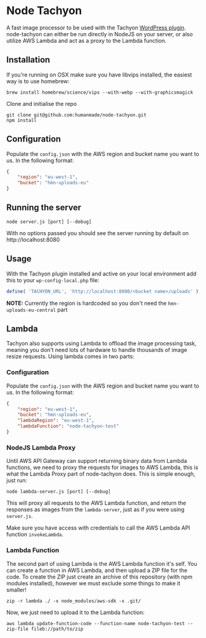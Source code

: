 Node Tachyon
============

A fast image processor to be used with the Tachyon [WordPress plugin](https://github.com/humanmade/tachyon-plugin). node-tachyon can either be run directly in NodeJS on your server, or also utilize AWS Lambda and act as a proxy to the Lambda function.


## Installation

If you're running on OSX make sure you have libvips installed, the easiest way is to use homebrew:

```
brew install homebrew/science/vips --with-webp --with-graphicsmagick
```

Clone and initialise the repo

```
git clone git@github.com:humanmade/node-tachyon.git
npm install
```

## Configuration

Populate the `config.json` with the AWS region and bucket name you want to us. In the following format:

```JSON
{
	"region": "eu-west-1",
	"bucket": "hmn-uploads-eu"
}
```

## Running the server

```
node server.js [port] [--debug]
```

With no options passed you should see the server running by default on http://localhost:8080

## Usage

With the Tachyon plugin installed and active on your local environment add this to your `wp-config-local.php` file:

```php
define( 'TACHYON_URL', 'http://localhost:8080/<bucket name>/uploads' );
```

**NOTE:** Currently the region is hardcoded so you don't need the `hmn-uploads-eu-central` part

## Lambda

Tachyon also supports using Lambda to offload the image processing task, meaning you don't need lots of hardware to handle thousands of image resize requests. Using lambda comes in two parts:

### Configuration

Populate the `config.json` with the AWS region and bucket name you want to us. In the following format:

```JSON
{
	"region": "eu-west-1",
	"bucket": "hmn-uploads-eu",
	"lambdaRegion": "eu-west-1",
	"lambdaFunction": "node-tachyon-test"
}
```

### NodeJS Lambda Proxy

Until AWS API Gateway can support returning binary data from Lambda functions, we need to proxy the requests for images to AWS Lambda, this is what the Lambda Proxy part of node-tachyon does. This is simple enough, just run:

```
node lambda-server.js [port] [--debug]
```

This will proxy all requests to the AWS Lambda function, and return the responses as images from the `lambda-server`, just as if you were using `server.js`.

Make sure you have access with credentials to call the AWS Lambda API function `invokeLambda`.

### Lambda Function

The second part of using Lambda is the AWS Lambda function it's self. You can create a function in AWS Lambda, and then upload a ZIP file for the code. To create the ZIP just create an archive of this repository (with npm modules installed), however we must exclude some things to make it smaller!

```
zip -r lambda ./ -x node_modules/aws-sdk -x .git/
```

Now, we just need to upload it to the Lambda function:

```
aws lambda update-function-code --function-name node-tachyon-test --zip-file fileb://path/to/zip
```
